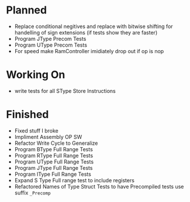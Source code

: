 # Planned
* Replace conditional negitives and replace with bitwise shifting for handelling of sign extensions (if tests show they are faster)
* Program JType Precom Tests
* Program UType Precom Tests
* For speed make RamController imidiately drop out if op is nop

# Working On
* write tests for all SType Store Instructions

# Finished
* Fixed stuff I broke
* Impliment Assembly OP SW
* Refactor Write Cycle to Generalize
* Program BType Full Range Tests
* Program RType Full Range Tests
* Program UType Full Range Tests
* Program JType Full Range Tests
* Program IType Full Range Tests
* Expand S Type Full range test to include registers
* Refactored Names of Type Struct Tests to have Precompiled tests use suffix `_Precomp` 